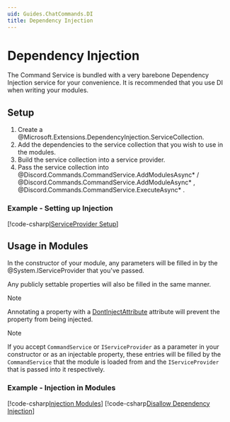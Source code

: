 ```yaml
---
uid: Guides.ChatCommands.DI
title: Dependency Injection
---
```


# Dependency Injection

The Command Service is bundled with a very barebone Dependency
Injection service for your convenience. It is recommended that you use
DI when writing your modules.

## Setup

1. Create a @Microsoft.Extensions.DependencyInjection.ServiceCollection.
2. Add the dependencies to the service collection that you wish
 to use in the modules.
3. Build the service collection into a service provider.
4. Pass the service collection into @Discord.Commands.CommandService.AddModulesAsync* / @Discord.Commands.CommandService.AddModuleAsync* , @Discord.Commands.CommandService.ExecuteAsync* .

### Example - Setting up Injection

[!code-csharp[IServiceProvider Setup](samples/dependency-injection/dependency_map_setup.cs)]

## Usage in Modules

In the constructor of your module, any parameters will be filled in by
the @System.IServiceProvider that you've passed.

Any publicly settable properties will also be filled in the same
manner.

> [!NOTE]
> Annotating a property with a [DontInjectAttribute] attribute will
> prevent the property from being injected.

> [!NOTE]
> If you accept `CommandService` or `IServiceProvider` as a parameter
> in your constructor or as an injectable property, these entries will
> be filled by the `CommandService` that the module is loaded from and
> the `IServiceProvider` that is passed into it respectively.

### Example - Injection in Modules

[!code-csharp[Injection Modules](samples/dependency-injection/dependency_module.cs)]
[!code-csharp[Disallow Dependency Injection](samples/dependency-injection/dependency_module_noinject.cs)]

[DontInjectAttribute]: xref:Discord.Commands.DontInjectAttribute
